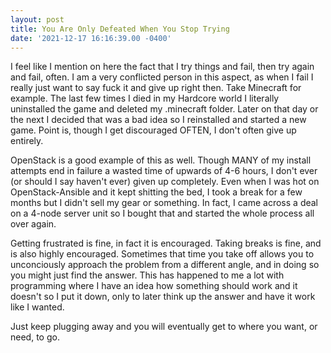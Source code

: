 ```yaml
--- 
layout: post 
title: You Are Only Defeated When You Stop Trying 
date: '2021-12-17 16:16:39.00 -0400' 
--- 
```

I feel like I mention on here the fact that I try things and fail, then try again and fail, often. I am a very 
conflicted person in this aspect, as when I fail I really just want to say fuck it and give up right then. Take 
Minecraft for example. The last few times I died in my Hardcore world I literally uninstalled the game and 
deleted my .minecraft folder. Later on that day or the next I decided that was a bad idea so I reinstalled and 
started a new game. Point is, though I get discouraged OFTEN, I don't often give up entirely. 

OpenStack is a good example of this as well. Though MANY of my install attempts end in failure a wasted time of 
upwards of 4-6 hours, I don't ever (or should I say haven't ever) given up completely. Even when I was hot on 
OpenStack-Ansible and it kept shitting the bed, I took a break for a few months but I didn't sell my gear or 
something. In fact, I came across a deal on a 4-node server unit so I bought that and started the whole process 
all over again. 

Getting frustrated is fine, in fact it is encouraged. Taking breaks is fine, and is also highly encouraged. 
Sometimes that time you take off allows you to unconciously approach the problem from a different angle, and in 
doing so you might just find the answer. This has happened to me a lot with programming where I have an idea how 
something should work and it doesn't so I put it down, only to later think up the answer and have it work like I 
wanted. 

Just keep plugging away and you will eventually get to where you want, or need, to go. 
